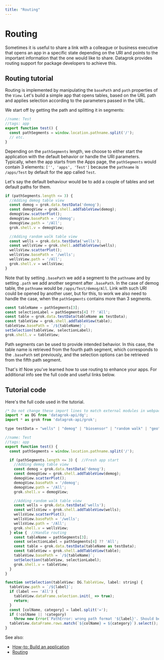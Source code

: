 ```yaml
---
title: "Routing"
---
```


# Routing

Sometimes it is useful to share a link with a colleague or business executive that opens an app in a specific state
depending on the URI and points to the important information that the one would like to share. Datagrok provides routing
support for package developers to achieve this.

## Routing tutorial

Routing is implemented by manipulating the `basePath` and `path` properties of the `View`. Let's build a simple app that
opens tables, based on the URL path and applies selection according to the parameters passed in the URL.

We start off by getting the path and splitting it in segments:

```javascript
//name: Test
//tags: app
export function test() {
  const pathSegments = window.location.pathname.split('/');
  // etc.
}
```

Depending on the `pathSegments` length, we choose to either start the application with the default behavior or handle
the URI parameters. Typically, when the app starts from the Apps page, the `pathSegments` would contain 3 elements:
`['', 'apps', 'Test']` because the `pathname` is `/apps/Test` by default for the app called `Test`.

Let's say the default behaviour would be to add a couple of tables and set default paths for them.

```javascript
if (pathSegments.length <= 3) {
  //Adding demog table view
  const demog = grok.data.testData('demog');
  const demogView = grok.shell.addTableView(demog);
  demogView.scatterPlot();
  demogView.basePath = '/demog';
  demogView.path = '/All';
  grok.shell.v = demogView;

  //Adding random walk table view
  const wells = grok.data.testData('wells');
  const wellsView = grok.shell.addTableView(wells);
  wellsView.scatterPlot();
  wellsView.basePath = '/wells';
  wellsView.path = '/All';
  grok.shell.v = wellsView;
}
```

Note that by setting `.basePath` we add a segment to the `pathname` and by setting `.path` we add another segment after
`.basePath`. In the case of demog table, the `pathname` would be `/apps/Test/demog/All`. Link with such URI could be
opened by another user, but for this, to work we also need to handle the case, when the `pathSegments` contains more
than 3 segments.

```javascript
const tableName = pathSegments[3];
const selectionLabel = pathSegments[4] ?? 'All';
const table = grok.data.testData(tableName as testData);
const tableView = grok.shell.addTableView(table);
tableView.basePath = `/${tableName}`;
setSelection(tableView, selectionLabel);
grok.shell.v = tableView;
```

Path segments can be used to provide intended behavior. In this case, the table name is retrieved from the fourth path
segment, which corresponds to the `.basePath` set previously, and the selection options can be retrieved from the fifth
path segment.

That's it! Now you've learned how to use routing to enhance your apps. For additional info see the full code and useful
links below.

## Tutorial code

Here's the full code used in the tutorial.

```javascript
/* Do not change these import lines to match external modules in webpack configuration */
import * as DG from 'datagrok-api/dg';
import * as grok from 'datagrok-api/grok';

type testData = "wells" | "demog" | "biosensor" | "random walk" | "geo" | "molecules" | "dose-response";

//name: Test
//tags: app
export function test() {
  const pathSegments = window.location.pathname.split('/');

  if (pathSegments.length <= 3) {  //Fresh app start
    //Adding demog table view
    const demog = grok.data.testData('demog');
    const demogView = grok.shell.addTableView(demog);
    demogView.scatterPlot();
    demogView.basePath = '/demog';
    demogView.path = '/All';
    grok.shell.v = demogView;

    //Adding random walk table view
    const wells = grok.data.testData('wells');
    const wellsView = grok.shell.addTableView(wells);
    wellsView.scatterPlot();
    wellsView.basePath = '/wells';
    wellsView.path = '/All';
    grok.shell.v = wellsView;
  } else {  //Handle routing
    const tableName = pathSegments[3];
    const selectionLabel = pathSegments[4] ?? 'All';
    const table = grok.data.testData(tableName as testData);
    const tableView = grok.shell.addTableView(table);
    tableView.basePath = `/${tableName}`;
    setSelection(tableView, selectionLabel);
    grok.shell.v = tableView;
  }
}

function setSelection(tableView: DG.TableView, label: string) {
  tableView.path = `/${label}`;
  if (label === 'All') {
    tableView.dataFrame.selection.init(_ => true);
    return;
  }
  const [colName, category] = label.split('=');
  if (!colName || !category)
    throw new Error(`PathError: wrong path format '${label}'. Should be 'colName=value'.`)
  tableView.dataFrame.rows.match(`${colName} = ${category}`).select();
}
```

See also:

* [How-to: Build an application](./build-an-app.md)
* [Routing](../../datagrok/routing.md)
